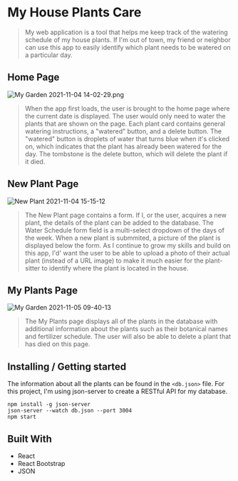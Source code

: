 
# My House Plants Care
> My web application is a tool that helps me keep track of the watering schedule of my house plants. If I'm out of town, my friend or neighbor can use this app to easily identify which plant needs to be watered on a particular day. 


## Home Page
![My Garden 2021-11-04 14-02-29.png](https://user-images.githubusercontent.com/88004335/140408198-86020796-cbd0-4115-bcd2-835021dcd41a.png)
> When the app first loads, the user is brought to the home page where the current date is displayed. The user would only need to water the plants that are shown on the page. Each plant card contains general watering instructions, a "watered" button, and a delete button. The "watered" button is droplets of water that turns blue when it's clicked on, which indicates that the plant has already been watered for the day. The tombstone is the delete button, which will delete the plant if it died.

## New Plant Page
![New Plant 2021-11-04 15-15-12](https://user-images.githubusercontent.com/88004335/140413311-744c7aa2-5302-4488-8537-d3be30410cf9.png)
> The New Plant page contains a form. If I, or the user, acquires a new plant, the details of the plant can be added to the database. The Water Schedule form field is a multi-select dropdown of the days of the week. When a new plant is submmited, a picture of the plant is displayed below the form. As I continue to grow my skills and build on this app, I'd' want the user to be able to upload a photo of their actual plant (instead of a URL image) to make it much easier for the plant-sitter to identify where the plant is located in the house. 

## My Plants Page
![My Garden 2021-11-05 09-40-13](https://user-images.githubusercontent.com/88004335/140530602-8945ad5f-ae70-4c9f-902e-634850ca93fe.png)
> The My Plants page displays all of the plants in the database with additional information about the plants such as their botanical names and fertilizer schedule. The user will also be able to delete a plant that has died on this page. 


## Installing / Getting started

The information about all the plants can be found in the `<db.json>` file. For this project, I'm using json-server to create a RESTful API for my database.

```shell
npm install -g json-server
json-server --watch db.json --port 3004
npm start
```

## Built With
* React
* React Bootstrap
* JSON
